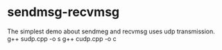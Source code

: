 # sendmsg-recvmsg
The simplest demo about sendmeg and recvmsg uses udp transmission.
g++ sudp.cpp  -o s
g++ cudp.cpp  -o c
